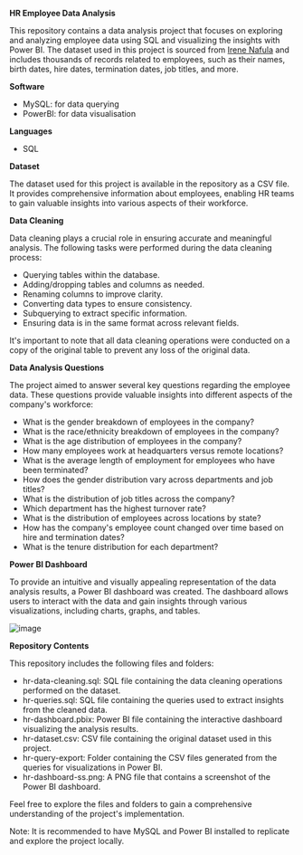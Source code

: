 **HR Employee Data Analysis**

This repository contains a data analysis project that focuses on exploring and analyzing employee data using SQL and visualizing the insights with Power BI. The dataset used in this project is sourced from [Irene Nafula](https://github.com/Irene-arch) and includes thousands of records related to employees, such as their names, birth dates, hire dates, termination dates, job titles, and more.

**Software**

- MySQL: for data querying 
- PowerBI: for data visualisation

**Languages**
- SQL

**Dataset**

The dataset used for this project is available in the repository as a CSV file. It provides comprehensive information about employees, enabling HR teams to gain valuable insights into various aspects of their workforce.

**Data Cleaning**

Data cleaning plays a crucial role in ensuring accurate and meaningful analysis. The following tasks were performed during the data cleaning process:

- Querying tables within the database.
- Adding/dropping tables and columns as needed.
- Renaming columns to improve clarity.
- Converting data types to ensure consistency.
- Subquerying to extract specific information.
- Ensuring data is in the same format across relevant fields.

It's important to note that all data cleaning operations were conducted on a copy of the original table to prevent any loss of the original data.

**Data Analysis Questions**

The project aimed to answer several key questions regarding the employee data. These questions provide valuable insights into different aspects of the company's workforce:

- What is the gender breakdown of employees in the company?
- What is the race/ethnicity breakdown of employees in the company?
- What is the age distribution of employees in the company?
- How many employees work at headquarters versus remote locations?
- What is the average length of employment for employees who have been terminated?
- How does the gender distribution vary across departments and job titles?
- What is the distribution of job titles across the company?
- Which department has the highest turnover rate?
- What is the distribution of employees across locations by state?
- How has the company's employee count changed over time based on hire and termination dates?
- What is the tenure distribution for each department?

**Power BI Dashboard**

To provide an intuitive and visually appealing representation of the data analysis results, a Power BI dashboard was created. The dashboard allows users to interact with the data and gain insights through various visualizations, including charts, graphs, and tables.

![image](https://github.com/ericjeongg/Data_Analysis_Projects/assets/122524536/cd872dd0-89ee-4aef-aa5a-2f091153d2d2)

**Repository Contents**

This repository includes the following files and folders:

- hr-data-cleaning.sql: SQL file containing the data cleaning operations performed on the dataset.
- hr-queries.sql: SQL file containing the queries used to extract insights from the cleaned data.
- hr-dashboard.pbix: Power BI file containing the interactive dashboard visualizing the analysis results.
- hr-dataset.csv: CSV file containing the original dataset used in this project.
- hr-query-export: Folder containing the CSV files generated from the queries for visualizations in Power BI.
- hr-dashboard-ss.png: A PNG file that contains a screenshot of the Power BI dashboard.

Feel free to explore the files and folders to gain a comprehensive understanding of the project's implementation.

Note: It is recommended to have MySQL and Power BI installed to replicate and explore the project locally.
